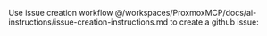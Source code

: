 Use issue creation workflow
@/workspaces/ProxmoxMCP/docs/ai-instructions/issue-creation-instructions.md to create a github issue:
